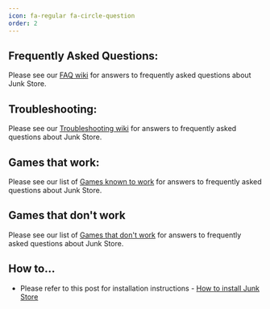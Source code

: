 ```yaml
---
icon: fa-regular fa-circle-question
order: 2
---
```


## Frequently Asked Questions:

 Please see our [FAQ wiki](https://github.com/ebenbruyns/junkstore/wiki/FAQ) for answers to frequently asked questions about Junk Store.

## Troubleshooting:

 Please see our [Troubleshooting wiki](https://github.com/ebenbruyns/junkstore/wiki/Troubleshooting) for answers to frequently asked questions about Junk Store.

## Games that work:

 Please see our list of [Games known to work](https://github.com/ebenbruyns/junkstore/wiki/Games-known-to-work) for answers to frequently asked questions about Junk Store.


## Games that don't work

 Please see our list of [Games that don't work](https://github.com/ebenbruyns/junkstore/wiki/Games-that-don't-work) for answers to frequently asked questions about Junk Store.

## How to...

- Please refer to this post for installation instructions - [How to install Junk Store](/posts/how-to-install/)
